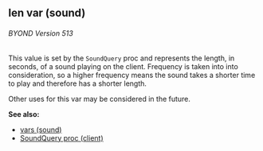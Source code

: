 ## len var (sound) 
###### BYOND Version 513


This value is set by the `SoundQuery` proc and represents the
length, in seconds, of a sound playing on the client. Frequency is taken
into into consideration, so a higher frequency means the sound takes a
shorter time to play and therefore has a shorter length. 

Other
uses for this var may be considered in the future.

**See also:**
+   [vars (sound)](/ref/sound/var.md) 
+   [SoundQuery proc (client)](/ref/client/proc/SoundQuery.md) 